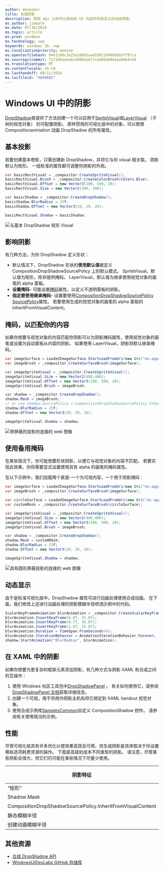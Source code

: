 ```yaml
---
author: daneuber
title: 合成阴影
description: 阴影 Api 让你可以添加到 UI 内容的可自定义的动态阴影。
ms.author: jimwalk
ms.date: 07/16/2018
ms.topic: article
ms.prod: windows
ms.technology: uwp
keywords: windows 10, uwp
ms.localizationpriority: medium
ms.openlocfilehash: 84e12d6c3e25a18902aaa55011949dd5b5ff97ca
ms.sourcegitcommit: 72710baeee8c898b5ab77ceb66d884eaa9db4cb8
ms.translationtype: MT
ms.contentlocale: zh-CN
ms.lasthandoff: 09/11/2018
ms.locfileid: "3849681"
---
```

# <a name="shadows-in-windows-ui"></a>Windows UI 中的阴影

[DropShadow](/uwp/api/Windows.UI.Composition.DropShadow)类提供了方法创建一个可以应用于[SpriteVisual](/uwp/api/windows.ui.composition.spritevisual)或[LayerVisual](/uwp/api/windows.ui.composition.layervisual) （子树的视觉对象） 的可配置阴影。 原样惯用的可视化层中的对象，可以使用 Compositionanimation 动画 DropShadow 的所有属性。

## <a name="basic-drop-shadow"></a>基本投影

若要创建基本卷影，只需创建新 DropShadow，并将它与你 visual 相关联。 阴影默认为矩形。 一组标准的属性都可调整你阴影的外观。

```cs
var basicRectVisual = _compositor.CreateSpriteVisual();
basicRectVisual.Brush = _compositor.CreateColorBrush(Colors.Blue);
basicRectVisual.Offset = new Vector3(100, 100, 20);
basicRectVisual.Size = new Vector2(300, 300);

var basicShadow = _compositor.CreateDropShadow();
basicShadow.BlurRadius = 25f;
basicShadow.Offset = new Vector3(20, 20, 20);

basicRectVisual.Shadow = basicShadow;
```

![与基本 DropShadow 矩形 Visual](images/rectangular-dropshadow.png)

## <a name="shaping-the-shadow"></a>影响阴影

有几种方法，为你 DropShadow 定义形状：

- 默认情况下，DropShadow 形状的**使用默认值**被定义 CompositionDropShadowSourcePolicy 上的默认模式。 SpriteVisual，默认值为矩形，除非提供掩码。 LayerVisual，默认值为继承使用视觉对象的画笔的 alpha 蒙板。
- **设置掩码**– 可能设置[掩码](/uwp/api/windows.ui.composition.dropshadow.mask)属性，以定义不透明蒙板的阴影。
- **指定要使用继承掩码**– 设置要使用[CompositionDropShadowSourcePolicy](/uwp/api/windows.ui.composition.compositiondropshadowsourcepolicy) [SourcePolicy](/uwp/api/windows.ui.composition.dropshadow.sourcepolicy)属性。 若要使用生成的视觉对象的画笔的 alpha 蒙板的 InheritFromVisualContent。

## <a name="masking-to-match-your-content"></a>掩码，以匹配你的内容

如果你想要与视觉对象的内容匹配你阴影可以为阴影掩码属性，使用视觉对象的画笔或设置为自动蒙板从内容的阴影。 如果使用 LayerVisual，阴影将默认继承掩码。

```cs
var imageSurface = LoadedImageSurface.StartLoadFromUri(new Uri("ms-appx:///Assets/myImage.png"));
var imageBrush = _compositor.CreateSurfaceBrush(imageSurface);

var imageSpriteVisual = _compositor.CreateSpriteVisual();
imageSpriteVisual.Size = new Vector2(400,400);
imageSpriteVisual.Offset = new Vector3(100, 500, 20);
imageSpriteVisual.Brush = imageBrush;

var shadow = _compositor.CreateDropShadow();
shadow.Mask = imageBrush;
// or use shadow.SourcePolicy = CompositionDropShadowSourcePolicy.InheritFromVisualContent;
shadow.BlurRadius = 25f;
shadow.Offset = new Vector3(20, 20, 20);

imageSpriteVisual.Shadow = shadow;
```

![带屏蔽的投影的连接的 web 图像](images/ms-brand-web-dropshadow.png)

## <a name="using-an-alternative-mask"></a>使用备用掩码

在某些情况下，你可能想要形状阴影，以便它与视觉对象的内容不匹配。 若要实现此效果，你将需要显式设置使用具有 alpha 的画笔的掩码属性。

在以下示例中，我们加载两个表面-一个为可视内容，一个用于阴影掩码：

```cs
var imageSurface = LoadedImageSurface.StartLoadFromUri(new Uri("ms-appx:///Assets/myImage.png"));
var imageBrush = _compositor.CreateSurfaceBrush(imageSurface);

var circleSurface = LoadedImageSurface.StartLoadFromUri(new Uri("ms-appx:///Assets/myCircleImage.png"));
var customMask = _compositor.CreateSurfaceBrush(circleSurface);

var imageSpriteVisual = _compositor.CreateSpriteVisual();
imageSpriteVisual.Size = new Vector2(400,400);
imageSpriteVisual.Offset = new Vector3(100, 500, 20);
imageSpriteVisual.Brush = imageBrush;

var shadow = _compositor.CreateDropShadow();
shadow.Mask = customMask;
shadow.BlurRadius = 25f;
shadow.Offset = new Vector3(20, 20, 20);

imageSpriteVisual.Shadow = shadow;
```

![具有圆形屏蔽投影的连接的 web 图像](images/ms-brand-web-masked-dropshadow.png)

## <a name="animating"></a>动态显示

由于是标准可视化层中，DropShadow 属性可进行动画处理使用合成动画。 在下面，我们修改上述进行动画处理的阴影模糊半径喷洒示例中的代码。

```cs
ScalarKeyFrameAnimation blurAnimation = _compositor.CreateScalarKeyFrameAnimation();
blurAnimation.InsertKeyFrame(0.0f, 25.0f);
blurAnimation.InsertKeyFrame(0.7f, 50.0f);
blurAnimation.InsertKeyFrame(1.0f, 25.0f);
blurAnimation.Duration = TimeSpan.FromSeconds(4);
blurAnimation.IterationBehavior = AnimationIterationBehavior.Forever;
shadow.StartAnimation("BlurRadius", blurAnimation);
```

## <a name="shadows-in-xaml"></a>在 XAML 中的阴影

如果你想要为更复杂的框架元素添加阴影，有几种方式与阴影 XAML 和合成之间的互操作：

1. 使用 Windows 社区工具包中[DropShadowPanel](https://github.com/Microsoft/UWPCommunityToolkit/blob/master/Microsoft.Toolkit.Uwp.UI.Controls/DropShadowPanel/DropShadowPanel.Properties.cs) 。 有关如何使用它，请参阅[DropShadowPanel 文档](https://docs.microsoft.com/windows/uwpcommunitytoolkit/controls/DropShadowPanel)获取详细信息。
1. 创建一个可视，用于将用作阴影主机和将它绑定到 XAML handout 视觉对象。
1. 使用合成示例库[SamplesCommon](https://github.com/Microsoft/WindowsUIDevLabs/tree/master/SamplesCommon/SamplesCommon)自定义 CompositionShadow 控件。 请参阅有关使用情况的示例。

## <a name="performance"></a>性能

尽管可视化层具有许多优化以使效果高效且可用，但生成阴影是具体取决于你设置哪些选项耗费资源的操作。 下面是高级别成本不同类型的阴影。 请注意，尽管某些阴影会很大，但它们仍可能在某些情况下尽量少使用。

阴影特征| 成本
------------- | -------------
“矩形”    | 低
Shadow.Mask      | 高 
CompositionDropShadowSourcePolicy.InheritFromVisualContent | 高 
静态模糊半径 | 低
创建动画模糊半径 | 高 

## <a name="additional-resources"></a>其他资源

- [合成 DropShadow API](/uwp/api/Windows.UI.Composition.DropShadow)
- [WindowsUIDevLabs GitHub 存储库](https://github.com/Microsoft/WindowsUIDevLabs)